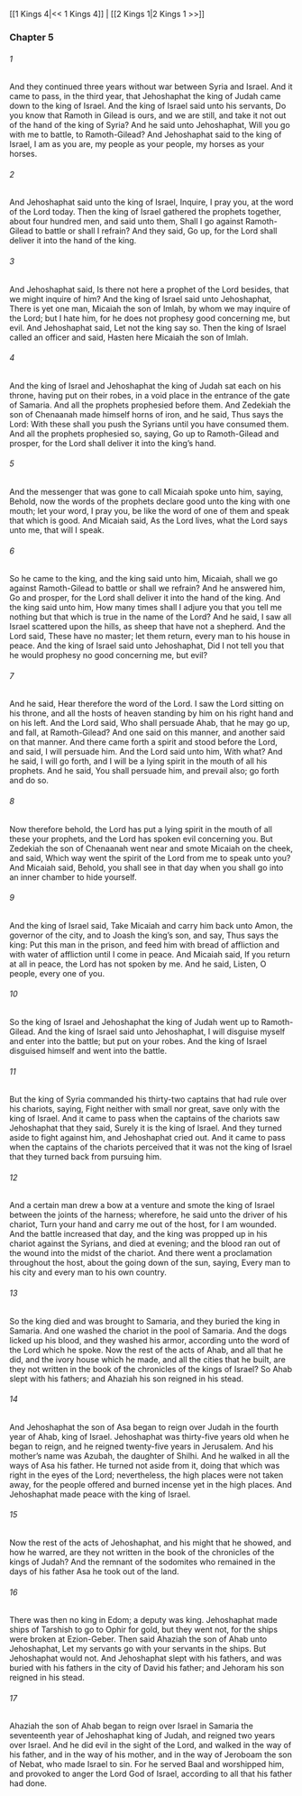 [[1 Kings 4|<< 1 Kings 4]]  |  [[2 Kings 1|2 Kings 1 >>]]

### Chapter 5
###### 1
And they continued three years without war between Syria and Israel. And it came to pass, in the third year, that Jehoshaphat the king of Judah came down to the king of Israel. And the king of Israel said unto his servants, Do you know that Ramoth in Gilead is ours, and we are still, and take it not out of the hand of the king of Syria? And he said unto Jehoshaphat, Will you go with me to battle, to Ramoth-Gilead? And Jehoshaphat said to the king of Israel, I am as you are, my people as your people, my horses as your horses.

###### 2
And Jehoshaphat said unto the king of Israel, Inquire, I pray you, at the word of the Lord today. Then the king of Israel gathered the prophets together, about four hundred men, and said unto them, Shall I go against Ramoth-Gilead to battle or shall I refrain? And they said, Go up, for the Lord shall deliver it into the hand of the king.

###### 3
And Jehoshaphat said, Is there not here a prophet of the Lord besides, that we might inquire of him? And the king of Israel said unto Jehoshaphat, There is yet one man, Micaiah the son of Imlah, by whom we may inquire of the Lord; but I hate him, for he does not prophesy good concerning me, but evil. And Jehoshaphat said, Let not the king say so. Then the king of Israel called an officer and said, Hasten here Micaiah the son of Imlah.

###### 4
And the king of Israel and Jehoshaphat the king of Judah sat each on his throne, having put on their robes, in a void place in the entrance of the gate of Samaria. And all the prophets prophesied before them. And Zedekiah the son of Chenaanah made himself horns of iron, and he said, Thus says the Lord: With these shall you push the Syrians until you have consumed them. And all the prophets prophesied so, saying, Go up to Ramoth-Gilead and prosper, for the Lord shall deliver it into the king’s hand.

###### 5
And the messenger that was gone to call Micaiah spoke unto him, saying, Behold, now the words of the prophets declare good unto the king with one mouth; let your word, I pray you, be like the word of one of them and speak that which is good. And Micaiah said, As the Lord lives, what the Lord says unto me, that will I speak.

###### 6
So he came to the king, and the king said unto him, Micaiah, shall we go against Ramoth-Gilead to battle or shall we refrain? And he answered him, Go and prosper, for the Lord shall deliver it into the hand of the king. And the king said unto him, How many times shall I adjure you that you tell me nothing but that which is true in the name of the Lord? And he said, I saw all Israel scattered upon the hills, as sheep that have not a shepherd. And the Lord said, These have no master; let them return, every man to his house in peace. And the king of Israel said unto Jehoshaphat, Did I not tell you that he would prophesy no good concerning me, but evil?

###### 7
And he said, Hear therefore the word of the Lord. I saw the Lord sitting on his throne, and all the hosts of heaven standing by him on his right hand and on his left. And the Lord said, Who shall persuade Ahab, that he may go up, and fall, at Ramoth-Gilead? And one said on this manner, and another said on that manner. And there came forth a spirit and stood before the Lord, and said, I will persuade him. And the Lord said unto him, With what? And he said, I will go forth, and I will be a lying spirit in the mouth of all his prophets. And he said, You shall persuade him, and prevail also; go forth and do so.

###### 8
Now therefore behold, the Lord has put a lying spirit in the mouth of all these your prophets, and the Lord has spoken evil concerning you. But Zedekiah the son of Chenaanah went near and smote Micaiah on the cheek, and said, Which way went the spirit of the Lord from me to speak unto you? And Micaiah said, Behold, you shall see in that day when you shall go into an inner chamber to hide yourself.

###### 9
And the king of Israel said, Take Micaiah and carry him back unto Amon, the governor of the city, and to Joash the king’s son, and say, Thus says the king: Put this man in the prison, and feed him with bread of affliction and with water of affliction until I come in peace. And Micaiah said, If you return at all in peace, the Lord has not spoken by me. And he said, Listen, O people, every one of you.

###### 10
So the king of Israel and Jehoshaphat the king of Judah went up to Ramoth-Gilead. And the king of Israel said unto Jehoshaphat, I will disguise myself and enter into the battle; but put on your robes. And the king of Israel disguised himself and went into the battle.

###### 11
But the king of Syria commanded his thirty-two captains that had rule over his chariots, saying, Fight neither with small nor great, save only with the king of Israel. And it came to pass when the captains of the chariots saw Jehoshaphat that they said, Surely it is the king of Israel. And they turned aside to fight against him, and Jehoshaphat cried out. And it came to pass when the captains of the chariots perceived that it was not the king of Israel that they turned back from pursuing him.

###### 12
And a certain man drew a bow at a venture and smote the king of Israel between the joints of the harness; wherefore, he said unto the driver of his chariot, Turn your hand and carry me out of the host, for I am wounded. And the battle increased that day, and the king was propped up in his chariot against the Syrians, and died at evening; and the blood ran out of the wound into the midst of the chariot. And there went a proclamation throughout the host, about the going down of the sun, saying, Every man to his city and every man to his own country.

###### 13
So the king died and was brought to Samaria, and they buried the king in Samaria. And one washed the chariot in the pool of Samaria. And the dogs licked up his blood, and they washed his armor, according unto the word of the Lord which he spoke. Now the rest of the acts of Ahab, and all that he did, and the ivory house which he made, and all the cities that he built, are they not written in the book of the chronicles of the kings of Israel? So Ahab slept with his fathers; and Ahaziah his son reigned in his stead.

###### 14
And Jehoshaphat the son of Asa began to reign over Judah in the fourth year of Ahab, king of Israel. Jehoshaphat was thirty-five years old when he began to reign, and he reigned twenty-five years in Jerusalem. And his mother’s name was Azubah, the daughter of Shilhi. And he walked in all the ways of Asa his father. He turned not aside from it, doing that which was right in the eyes of the Lord; nevertheless, the high places were not taken away, for the people offered and burned incense yet in the high places. And Jehoshaphat made peace with the king of Israel.

###### 15
Now the rest of the acts of Jehoshaphat, and his might that he showed, and how he warred, are they not written in the book of the chronicles of the kings of Judah? And the remnant of the sodomites who remained in the days of his father Asa he took out of the land.

###### 16
There was then no king in Edom; a deputy was king. Jehoshaphat made ships of Tarshish to go to Ophir for gold, but they went not, for the ships were broken at Ezion-Geber. Then said Ahaziah the son of Ahab unto Jehoshaphat, Let my servants go with your servants in the ships. But Jehoshaphat would not. And Jehoshaphat slept with his fathers, and was buried with his fathers in the city of David his father; and Jehoram his son reigned in his stead.

###### 17
Ahaziah the son of Ahab began to reign over Israel in Samaria the seventeenth year of Jehoshaphat king of Judah, and reigned two years over Israel. And he did evil in the sight of the Lord, and walked in the way of his father, and in the way of his mother, and in the way of Jeroboam the son of Nebat, who made Israel to sin. For he served Baal and worshipped him, and provoked to anger the Lord God of Israel, according to all that his father had done.